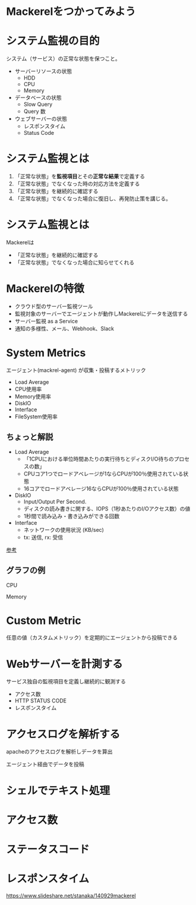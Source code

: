 # Mackerelをつかってみよう

# システム監視の目的

システム（サービス）の正常な状態を保つこと。

- サーバーリソースの状態
    - HDD
    - CPU
    - Memory
- データベースの状態
    - Slow Query
    - Query 数
- ウェブサーバーの状態
    - レスポンスタイム
    - Status Code

# システム監視とは

1. 「正常な状態」を**監視項目**とその**正常な結果**で定義する
1. 「正常な状態」でなくなった時の対応方法を定義する
1. 「正常な状態」を継続的に確認する
1. 「正常な状態」でなくなった場合に復旧し、再発防止策を講じる。

# システム監視とは

Mackerelは
- 「正常な状態」を継続的に確認する
- 「正常な状態」でなくなった場合に知らせてくれる

# Mackerelの特徴

- クラウド型のサーバー監視ツール
- 監視対象のサーバーでエージェントが動作しMackerelにデータを送信する
- サーバー監視 as a Service
- 通知の多様性、メール、Webhook、Slack

# System Metrics

エージェント(mackrel-agent) が収集・投稿するメトリック

- Load Average
- CPU使用率
- Memory使用率
- DiskIO
- Interface
- FileSystem使用率

## ちょっと解説

- Load Average
    * 「1CPUにおける単位時間あたりの実行待ちとディスクI/O待ちのプロセスの数」
    * CPUコア1つでロードアベレージが1ならCPUが100％使用されている状態
    * 16コアでロードアベレージ16ならCPUが100％使用されている状態
- DiskIO
    * Input/Output Per Second.
    * ディスクの読み書きに関する、IOPS（1秒あたりのI/Oアクセス数）の値
    * 1秒間で読み込み・書き込みができる回数
- Interface
    * ネットワークの使用状況 (KB/sec)
    * tx: 送信, rx: 受信

[参考](http://blog.a-know.me/entry/2017/02/02/215641)

## グラフの例

CPU

Memory

# Custom Metric

任意の値（カスタムメトリック）を定期的にエージェントから投稿できる

# Webサーバーを計測する

サービス独自の監視項目を定義し継続的に観測する

- アクセス数
- HTTP STATUS CODE
- レスポンスタイム

# アクセスログを解析する

apacheのアクセスログを解析しデータを算出

エージェント経由でデータを投稿

# シェルでテキスト処理


# アクセス数

# ステータスコード

# レスポンスタイム


https://www.slideshare.net/stanaka/140929mackerel
